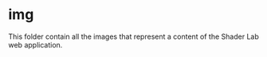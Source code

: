 # img

This folder contain all the images that represent a content of the Shader Lab web application.
